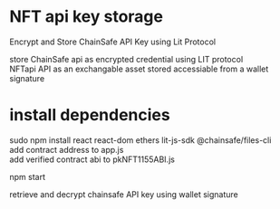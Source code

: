 # NFT api key storage
Encrypt and Store ChainSafe API Key using Lit Protocol<br />

store ChainSafe api as encrypted credential using LIT protocol<br />
NFTapi API as an exchangable asset stored accessiable from a wallet signature<br />

# install dependencies<br />
sudo npm install react react-dom ethers lit-js-sdk @chainsafe/files-cli<br />
add contract address to app.js<br />
add verified contract abi to pkNFT1155ABI.js<br />

npm start<br />

retrieve and decrypt chainsafe API key using wallet signature


